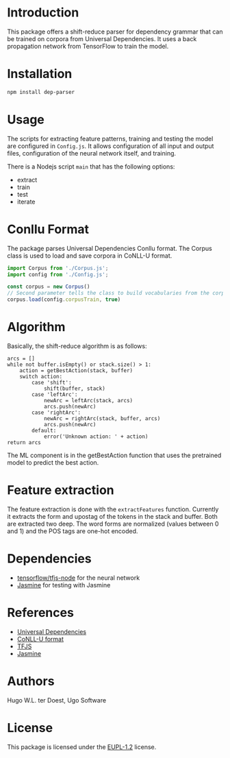 # Introduction
This package offers a shift-reduce parser for dependency grammar that can be trained on corpora from Universal Dependencies. It uses a back propagation network from TensorFlow to train the model.

# Installation
```bash
npm install dep-parser
```

# Usage
The scripts for extracting feature patterns, training and testing the model are configured in `Config.js`. It allows configuration of all input and output files, configuration of the neural network itself, and training.

There is a Nodejs script `main` that has the following options:
- extract
- train
- test
- iterate

# Conllu Format
The package parses Universal Dependencies Conllu format. The Corpus class is used to load and save corpora in CoNLL-U format.
```javascript
import Corpus from './Corpus.js';
import config from './Config.js';

const corpus = new Corpus()
// Second parameter tells the class to build vocabularies from the corpus
corpus.load(config.corpusTrain, true)
```

# Algorithm
Basically, the shift-reduce algorithm is as follows:
```pseudo
arcs = []
while not buffer.isEmpty() or stack.size() > 1:
    action = getBestAction(stack, buffer)
    switch action:
        case 'shift':
            shift(buffer, stack)
        case 'leftArc':
            newArc = leftArc(stack, arcs)
            arcs.push(newArc)
        case 'rightArc':
            newArc = rightArc(stack, buffer, arcs)
            arcs.push(newArc)
        default:
            error('Unknown action: ' + action)
return arcs
```
The ML component is in the getBestAction function that uses the pretrained model to predict the best action.

# Feature extraction
The feature extraction is done with the `extractFeatures` function. Currently it extracts the form and upostag of the tokens in the stack and buffer. Both are extracted two deep. The word forms are normalized (values between 0 and 1) and the POS tags are one-hot encoded.


# Dependencies
- [tensorflow/tfjs-node](https://www.npmjs.com/package/@tensorflow/tfjs-node) for the neural network
- [Jasmine](https://www.npmjs.com/package/jasmine) for testing with Jasmine

# References
- [Universal Dependencies](https://universaldependencies.org/)
- [CoNLL-U format](https://universaldependencies.org/format.html)
- [TFJS](https://www.npmjs.com/package/@tensorflow/tfjs-node)
- [Jasmine](https://www.npmjs.com/package/jasmine)

# Authors
Hugo W.L. ter Doest, Ugo Software

# License
This package is licensed under the [EUPL-1.2](https://spdx.org/licenses/EUPL-1.2.html) license.